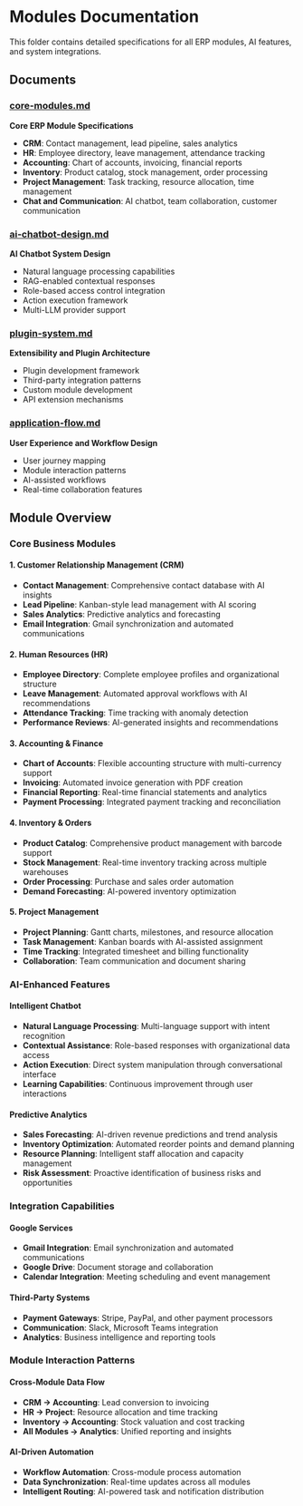 # Modules Documentation

This folder contains detailed specifications for all ERP modules, AI features, and system integrations.

## Documents

### [core-modules.md](./core-modules.md)
**Core ERP Module Specifications**
- **CRM**: Contact management, lead pipeline, sales analytics
- **HR**: Employee directory, leave management, attendance tracking
- **Accounting**: Chart of accounts, invoicing, financial reports
- **Inventory**: Product catalog, stock management, order processing
- **Project Management**: Task tracking, resource allocation, time management
- **Chat and Communication**: AI chatbot, team collaboration, customer communication

### [ai-chatbot-design.md](./ai-chatbot-design.md)
**AI Chatbot System Design**
- Natural language processing capabilities
- RAG-enabled contextual responses
- Role-based access control integration
- Action execution framework
- Multi-LLM provider support

### [plugin-system.md](./plugin-system.md)
**Extensibility and Plugin Architecture**
- Plugin development framework
- Third-party integration patterns
- Custom module development
- API extension mechanisms

### [application-flow.md](./application-flow.md)
**User Experience and Workflow Design**
- User journey mapping
- Module interaction patterns
- AI-assisted workflows
- Real-time collaboration features

## Module Overview

### Core Business Modules

#### 1. Customer Relationship Management (CRM)
- **Contact Management**: Comprehensive contact database with AI insights
- **Lead Pipeline**: Kanban-style lead management with AI scoring
- **Sales Analytics**: Predictive analytics and forecasting
- **Email Integration**: Gmail synchronization and automated communications

#### 2. Human Resources (HR)
- **Employee Directory**: Complete employee profiles and organizational structure
- **Leave Management**: Automated approval workflows with AI recommendations
- **Attendance Tracking**: Time tracking with anomaly detection
- **Performance Reviews**: AI-generated insights and recommendations

#### 3. Accounting & Finance
- **Chart of Accounts**: Flexible accounting structure with multi-currency support
- **Invoicing**: Automated invoice generation with PDF creation
- **Financial Reporting**: Real-time financial statements and analytics
- **Payment Processing**: Integrated payment tracking and reconciliation

#### 4. Inventory & Orders
- **Product Catalog**: Comprehensive product management with barcode support
- **Stock Management**: Real-time inventory tracking across multiple warehouses
- **Order Processing**: Purchase and sales order automation
- **Demand Forecasting**: AI-powered inventory optimization

#### 5. Project Management
- **Project Planning**: Gantt charts, milestones, and resource allocation
- **Task Management**: Kanban boards with AI-assisted assignment
- **Time Tracking**: Integrated timesheet and billing functionality
- **Collaboration**: Team communication and document sharing

### AI-Enhanced Features

#### Intelligent Chatbot
- **Natural Language Processing**: Multi-language support with intent recognition
- **Contextual Assistance**: Role-based responses with organizational data access
- **Action Execution**: Direct system manipulation through conversational interface
- **Learning Capabilities**: Continuous improvement through user interactions

#### Predictive Analytics
- **Sales Forecasting**: AI-driven revenue predictions and trend analysis
- **Inventory Optimization**: Automated reorder points and demand planning
- **Resource Planning**: Intelligent staff allocation and capacity management
- **Risk Assessment**: Proactive identification of business risks and opportunities

### Integration Capabilities

#### Google Services
- **Gmail Integration**: Email synchronization and automated communications
- **Google Drive**: Document storage and collaboration
- **Calendar Integration**: Meeting scheduling and event management

#### Third-Party Systems
- **Payment Gateways**: Stripe, PayPal, and other payment processors
- **Communication**: Slack, Microsoft Teams integration
- **Analytics**: Business intelligence and reporting tools

### Module Interaction Patterns

#### Cross-Module Data Flow
- **CRM → Accounting**: Lead conversion to invoicing
- **HR → Project**: Resource allocation and time tracking
- **Inventory → Accounting**: Stock valuation and cost tracking
- **All Modules → Analytics**: Unified reporting and insights

#### AI-Driven Automation
- **Workflow Automation**: Cross-module process automation
- **Data Synchronization**: Real-time updates across all modules
- **Intelligent Routing**: AI-powered task and notification distribution